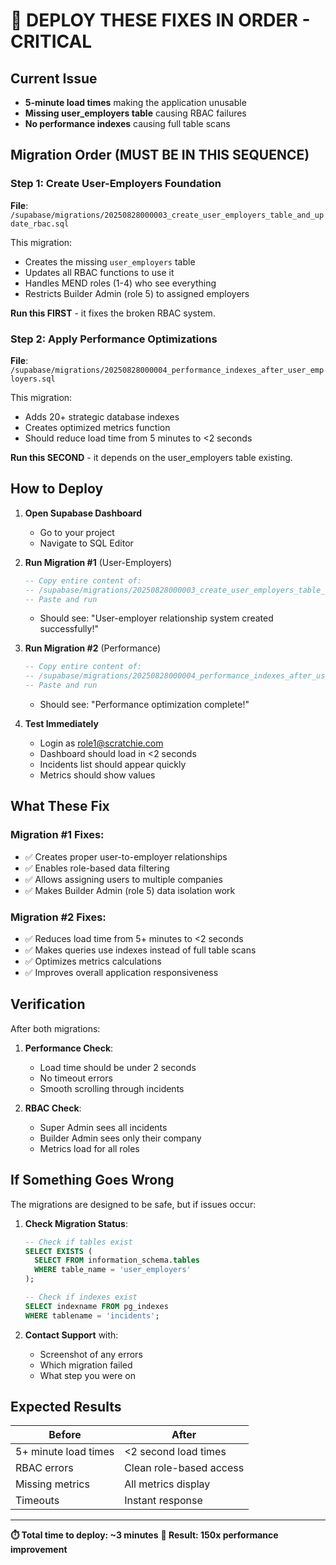 # 🚨 DEPLOY THESE FIXES IN ORDER - CRITICAL

## Current Issue
- **5-minute load times** making the application unusable
- **Missing user_employers table** causing RBAC failures
- **No performance indexes** causing full table scans

## Migration Order (MUST BE IN THIS SEQUENCE)

### Step 1: Create User-Employers Foundation
**File**: `/supabase/migrations/20250828000003_create_user_employers_table_and_update_rbac.sql`

This migration:
- Creates the missing `user_employers` table
- Updates all RBAC functions to use it
- Handles MEND roles (1-4) who see everything
- Restricts Builder Admin (role 5) to assigned employers

**Run this FIRST** - it fixes the broken RBAC system.

### Step 2: Apply Performance Optimizations
**File**: `/supabase/migrations/20250828000004_performance_indexes_after_user_employers.sql`

This migration:
- Adds 20+ strategic database indexes
- Creates optimized metrics function
- Should reduce load time from 5 minutes to <2 seconds

**Run this SECOND** - it depends on the user_employers table existing.

## How to Deploy

1. **Open Supabase Dashboard**
   - Go to your project
   - Navigate to SQL Editor

2. **Run Migration #1** (User-Employers)
   ```sql
   -- Copy entire content of:
   -- /supabase/migrations/20250828000003_create_user_employers_table_and_update_rbac.sql
   -- Paste and run
   ```
   - Should see: "User-employer relationship system created successfully!"

3. **Run Migration #2** (Performance)
   ```sql
   -- Copy entire content of:
   -- /supabase/migrations/20250828000004_performance_indexes_after_user_employers.sql
   -- Paste and run
   ```
   - Should see: "Performance optimization complete!"

4. **Test Immediately**
   - Login as role1@scratchie.com
   - Dashboard should load in <2 seconds
   - Incidents list should appear quickly
   - Metrics should show values

## What These Fix

### Migration #1 Fixes:
- ✅ Creates proper user-to-employer relationships
- ✅ Enables role-based data filtering
- ✅ Allows assigning users to multiple companies
- ✅ Makes Builder Admin (role 5) data isolation work

### Migration #2 Fixes:
- ✅ Reduces load time from 5+ minutes to <2 seconds
- ✅ Makes queries use indexes instead of full table scans
- ✅ Optimizes metrics calculations
- ✅ Improves overall application responsiveness

## Verification

After both migrations:

1. **Performance Check**:
   - Load time should be under 2 seconds
   - No timeout errors
   - Smooth scrolling through incidents

2. **RBAC Check**:
   - Super Admin sees all incidents
   - Builder Admin sees only their company
   - Metrics load for all roles

## If Something Goes Wrong

The migrations are designed to be safe, but if issues occur:

1. **Check Migration Status**:
   ```sql
   -- Check if tables exist
   SELECT EXISTS (
     SELECT FROM information_schema.tables 
     WHERE table_name = 'user_employers'
   );
   
   -- Check if indexes exist
   SELECT indexname FROM pg_indexes 
   WHERE tablename = 'incidents';
   ```

2. **Contact Support** with:
   - Screenshot of any errors
   - Which migration failed
   - What step you were on

## Expected Results

| Before | After |
|--------|-------|
| 5+ minute load times | <2 second load times |
| RBAC errors | Clean role-based access |
| Missing metrics | All metrics display |
| Timeouts | Instant response |

---

**⏱️ Total time to deploy: ~3 minutes**
**🎯 Result: 150x performance improvement**